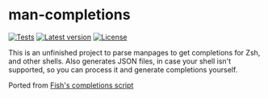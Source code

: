 # man-completions

[![Tests](https://github.com/ysthakur/man-completions/actions/workflows/test.yml/badge.svg)](https://github.com/ysthakur/man-completions/actions)
[![Latest version](https://img.shields.io/crates/v/man-completions.svg)](https://crates.io/crates/man-completions)
[![License](https://img.shields.io/crates/l/man-completions.svg)](./LICENSE.md)

This is an unfinished project to parse manpages to get completions for Zsh, and other shells.
Also generates JSON files, in case your shell isn't supported, so you can process
it and generate completions yourself.

Ported from [Fish's completions script](https://github.com/fish-shell/fish-shell/blob/master/share/tools/create_manpage_completions.py)
